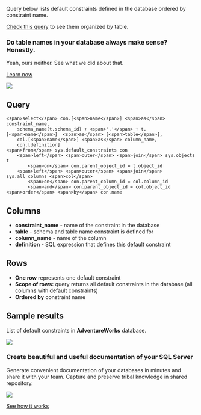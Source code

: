 Query below lists default constraints defined in the database ordered by constraint name.

[Check this query](https://dataedo.com/kb/query/sql-server/list-table-default-constraints) to see them organized by table.

### Do table names in your database always make sense? Honestly.

Yeah, ours neither. See what we did about that.

[Learn now](https://dataedo.com/blog/confused-when-trying-to-work-with-databases?cta=kb-query-table-names)

[![](https://dataedo.com/asset/img/markdown/docs/test-article/edca6a29318bb7640068f5c69a5af4ba.png#center)](https://dataedo.com/blog/confused-when-trying-to-work-with-databases?cta=kb-query-table-names)

## Query

```
<span>select</span> con.[<span>name</span>] <span>as</span> constraint_name,
    schema_name(t.schema_id) + <span>'.'</span> + t.[<span>name</span>]  <span>as</span> [<span>table</span>],
    col.[<span>name</span>] <span>as</span> column_name,
    con.[definition]
<span>from</span> sys.default_constraints con
    <span>left</span> <span>outer</span> <span>join</span> sys.objects t
        <span>on</span> con.parent_object_id = t.object_id
    <span>left</span> <span>outer</span> <span>join</span> sys.all_columns <span>col</span>
        <span>on</span> con.parent_column_id = col.column_id
        <span>and</span> con.parent_object_id = col.object_id
<span>order</span> <span>by</span> con.name
```

## Columns

-   **constraint\_name** - name of the constraint in the database
-   **table** - schema and table name constraint is defined for
-   **column\_name** - name of the column
-   **definition** - SQL expression that defines this default constraint

## Rows

-   **One row** represents one default constraint
-   **Scope of rows:** query returns all default constraints in the database (all columns with default constraints)
-   **Ordered by** constraint name

## Sample results

List of default constraints in **AdventureWorks** database.

![](https://dataedo.com/asset/img/kb/query/sql-server/default_constraints.png)

### Create beautiful and useful documentation of your SQL Server

Generate convenient documentation of your databases in minutes and share it with your team. Capture and preserve tribal knowledge in shared repository.

[![](https://dataedo.com/asset/img/markdown/docs/test-article/30c11fa4b210f11740f56e85ca8bf9c6.gif)](https://demo.dataedo.com/)

[See how it works](https://demo.dataedo.com/)